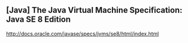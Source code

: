 ## [Java] The Java Virtual Machine Specification: Java SE 8 Edition

http://docs.oracle.com/javase/specs/jvms/se8/html/index.html

